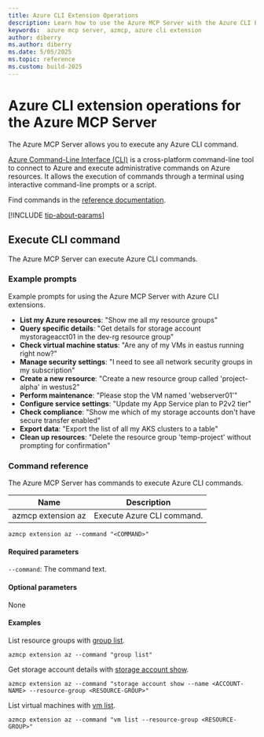```yaml
---
title: Azure CLI Extension Operations
description: Learn how to use the Azure MCP Server with the Azure CLI Extension.
keywords:  azure mcp server, azmcp, azure cli extension
author: diberry
ms.author: diberry
ms.date: 5/05/2025
ms.topic: reference
ms.custom: build-2025
---
```

# Azure CLI extension operations for the Azure MCP Server

The Azure MCP Server allows you to execute any Azure CLI command.

[Azure Command-Line Interface (CLI)](/cli/azure) is a cross-platform command-line tool to connect to Azure and execute administrative commands on Azure resources. It allows the execution of commands through a terminal using interactive command-line prompts or a script.

Find commands in the [reference documentation](/cli/azure/reference-index).

[!INCLUDE [tip-about-params](../includes/commands/parameter-consideration.md)]

## Execute CLI command

The Azure MCP Server can execute Azure CLI commands. 

### Example prompts

Example prompts for using the Azure MCP Server with Azure CLI extensions.

- **List my Azure resources**: "Show me all my resource groups"
- **Query specific details**: "Get details for storage account mystorageacct01 in the dev-rg resource group"
- **Check virtual machine status**: "Are any of my VMs in eastus running right now?"
- **Manage security settings**: "I need to see all network security groups in my subscription"
- **Create a new resource**: "Create a new resource group called 'project-alpha' in westus2"
- **Perform maintenance**: "Please stop the VM named 'webserver01'"
- **Configure service settings**: "Update my App Service plan to P2v2 tier"
- **Check compliance**: "Show me which of my storage accounts don't have secure transfer enabled"
- **Export data**: "Export the list of all my AKS clusters to a table"
- **Clean up resources**: "Delete the resource group 'temp-project' without prompting for confirmation"

### Command reference

The Azure MCP Server has commands to execute Azure CLI commands.  

| Name            | Description               |
|-----------------|--------------------------|
| azmcp extension az | Execute Azure CLI command. |

```console
azmcp extension az --command "<COMMAND>"
```

#### Required parameters

`--command`: The command text.

#### Optional parameters

None

#### Examples

List resource groups with [group list](/cli/azure/group#az-group-list).

```console
azmcp extension az --command "group list"
```

Get storage account details with [storage account show](/cli/azure/storage/account#az-storage-account-show).

```console
azmcp extension az --command "storage account show --name <ACCOUNT-NAME> --resource-group <RESOURCE-GROUP>"
```

List virtual machines with [vm list](/cli/azure/vm#az-vm-list).

```console
azmcp extension az --command "vm list --resource-group <RESOURCE-GROUP>"
```